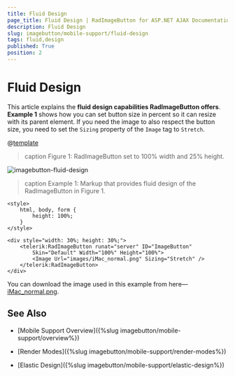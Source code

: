 ```yaml
---
title: Fluid Design
page_title: Fluid Design | RadImageButton for ASP.NET AJAX Documentation
description: Fluid Design
slug: imagebutton/mobile-support/fluid-design
tags: fluid,design
published: True
position: 2
---
```


# Fluid Design

This article explains the **fluid design capabilities RadImageButton offers**. **Example 1** shows how you can set button size in percent so it can resize with its parent element. If you need the image to also respect the button size, you need to set the `Sizing` property of the `Image` tag to `Stretch`.

@[template](/_templates/common/render-mode.md#resp-design-desc "slug-el: imagebutton/mobile-support/elastic-design, slug-fl: no")

>caption Figure 1: RadImageButton set to 100% width and 25% height.

![imagebutton-fluid-design](images/imagebutton-fluid-design.png)

>caption Example 1: Markup that provides fluid design of the RadImageButton in Figure 1.

````ASP.NET
<style>
    html, body, form {
        height: 100%;
    }
</style>

<div style="width: 30%; height: 30%;">
    <telerik:RadImageButton runat="server" ID="ImageButton"
        Skin="Default" Width="100%" Height="100%">
        <Image Url="images/iMac_normal.png" Sizing="Stretch" />
    </telerik:RadImageButton>
</div>
````

You can download the image used in this example from here—[iMac_normal.png](images/iMac_normal.png).

## See Also

 * [Mobile Support Overview]({%slug imagebutton/mobile-support/overview%})

 * [Render Modes]({%slug imagebutton/mobile-support/render-modes%})

 * [Elastic Design]({%slug imagebutton/mobile-support/elastic-design%})

